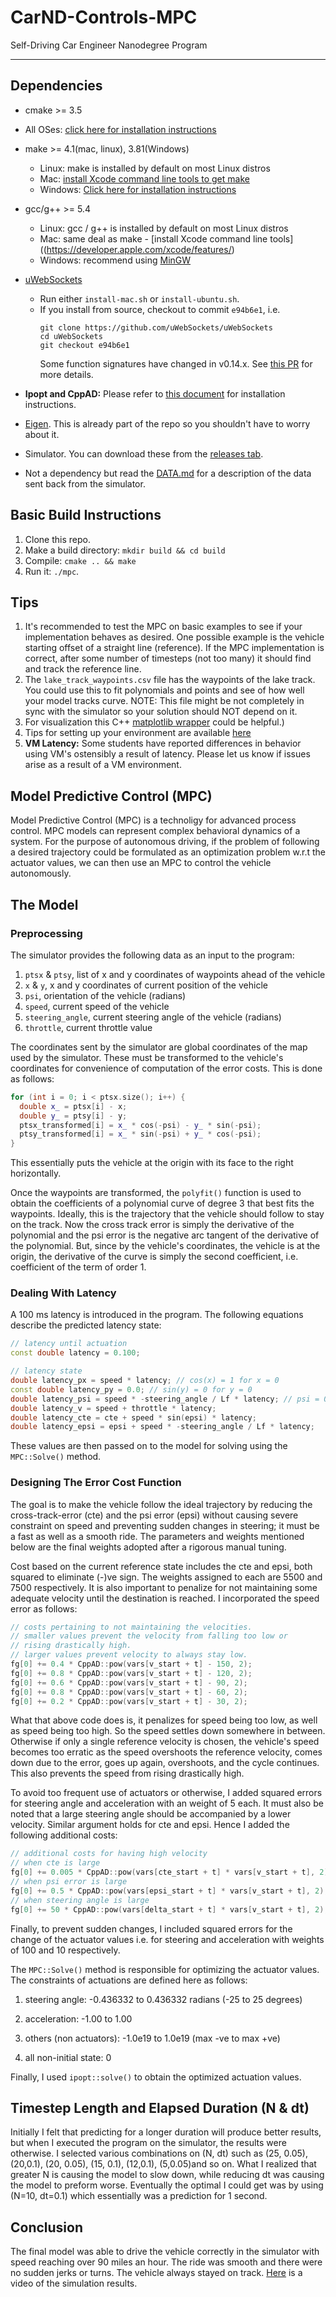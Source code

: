 # CarND-Controls-MPC
Self-Driving Car Engineer Nanodegree Program

---

## Dependencies

* cmake >= 3.5
 * All OSes: [click here for installation instructions](https://cmake.org/install/)
* make >= 4.1(mac, linux), 3.81(Windows)
  * Linux: make is installed by default on most Linux distros
  * Mac: [install Xcode command line tools to get make](https://developer.apple.com/xcode/features/)
  * Windows: [Click here for installation instructions](http://gnuwin32.sourceforge.net/packages/make.htm)
* gcc/g++ >= 5.4
  * Linux: gcc / g++ is installed by default on most Linux distros
  * Mac: same deal as make - [install Xcode command line tools]((https://developer.apple.com/xcode/features/)
  * Windows: recommend using [MinGW](http://www.mingw.org/)
* [uWebSockets](https://github.com/uWebSockets/uWebSockets)
  * Run either `install-mac.sh` or `install-ubuntu.sh`.
  * If you install from source, checkout to commit `e94b6e1`, i.e.
    ```
    git clone https://github.com/uWebSockets/uWebSockets
    cd uWebSockets
    git checkout e94b6e1
    ```
    Some function signatures have changed in v0.14.x. See [this PR](https://github.com/udacity/CarND-MPC-Project/pull/3) for more details.

* **Ipopt and CppAD:** Please refer to [this document](https://github.com/udacity/CarND-MPC-Project/blob/master/install_Ipopt_CppAD.md) for installation instructions.
* [Eigen](http://eigen.tuxfamily.org/index.php?title=Main_Page). This is already part of the repo so you shouldn't have to worry about it.
* Simulator. You can download these from the [releases tab](https://github.com/udacity/self-driving-car-sim/releases).
* Not a dependency but read the [DATA.md](./DATA.md) for a description of the data sent back from the simulator.


## Basic Build Instructions

1. Clone this repo.
2. Make a build directory: `mkdir build && cd build`
3. Compile: `cmake .. && make`
4. Run it: `./mpc`.

## Tips

1. It's recommended to test the MPC on basic examples to see if your implementation behaves as desired. One possible example
is the vehicle starting offset of a straight line (reference). If the MPC implementation is correct, after some number of timesteps
(not too many) it should find and track the reference line.
2. The `lake_track_waypoints.csv` file has the waypoints of the lake track. You could use this to fit polynomials and points and see of how well your model tracks curve. NOTE: This file might be not completely in sync with the simulator so your solution should NOT depend on it.
3. For visualization this C++ [matplotlib wrapper](https://github.com/lava/matplotlib-cpp) could be helpful.)
4.  Tips for setting up your environment are available [here](https://classroom.udacity.com/nanodegrees/nd013/parts/40f38239-66b6-46ec-ae68-03afd8a601c8/modules/0949fca6-b379-42af-a919-ee50aa304e6a/lessons/f758c44c-5e40-4e01-93b5-1a82aa4e044f/concepts/23d376c7-0195-4276-bdf0-e02f1f3c665d)
5. **VM Latency:** Some students have reported differences in behavior using VM's ostensibly a result of latency.  Please let us know if issues arise as a result of a VM environment.

## Model Predictive Control (MPC)

Model Predictive Control (MPC) is a technoligy for advanced process control. MPC models can represent complex behavioral dynamics of a system. For the purpose of autonomous driving, if the problem of following a desired trajectory could be formulated as an optimization problem w.r.t the actuator values, we can then use an MPC to control the vehicle autonomously.

## The Model

### Preprocessing

The simulator provides the following data as an input to the program:
1. `ptsx` & `ptsy`, list of x and y coordinates of waypoints ahead of the vehicle
2. `x` & `y`, x and y coordinates of current position of the vehicle
3. `psi`, orientation of the vehicle (radians)
4. `speed`, current speed of the vehicle
5. `steering_angle`, current steering angle of the vehicle (radians)
6. `throttle`, current throttle value

The coordinates sent by the simulator are global coordinates of the map used by the simulator. These must be transformed to the vehicle's coordinates for convenience of computation of the error costs. This is done as follows:

```c++
for (int i = 0; i < ptsx.size(); i++) {
  double x_ = ptsx[i] - x;
  double y_ = ptsy[i] - y;
  ptsx_transformed[i] = x_ * cos(-psi) - y_ * sin(-psi);
  ptsy_transformed[i] = x_ * sin(-psi) + y_ * cos(-psi);
}
```
This essentially puts the vehicle at the origin with its face to the right horizontally.

Once the waypoints are transformed, the `polyfit()` function is used to obtain the coefficients of a polynomial curve of degree 3 that best fits the waypoints. Ideally, this is the trajectory that the vehicle should follow to stay on the track. Now the cross track error is simply the derivative of the polynomial and the psi error is the negative arc tangent of the derivative of the polynomial. But, since by the vehicle's coordinates, the vehicle is at the origin, the derivative of the curve is simply the second coefficient, i.e. coefficient of the term of order 1.

### Dealing With Latency 

A 100 ms latency is introduced in the program. The following equations describe the predicted latency state:

```c++
// latency until actuation
const double latency = 0.100;

// latency state
double latency_px = speed * latency; // cos(x) = 1 for x = 0
const double latency_py = 0.0; // sin(y) = 0 for y = 0
double latency_psi = speed * -steering_angle / Lf * latency; // psi = 0
double latency_v = speed + throttle * latency;
double latency_cte = cte + speed * sin(epsi) * latency;
double latency_epsi = epsi + speed * -steering_angle / Lf * latency;

```

These values are then passed on to the model for solving using the `MPC::Solve()` method.

### Designing The Error Cost Function

The goal is to make the vehicle follow the ideal trajectory by reducing the cross-track-error (cte) and the psi error (epsi) without causing severe constraint on speed and preventing sudden changes in steering; it must be a fast as well as a smooth ride. The parameters and weights mentioned below are the final weights adopted after a rigorous manual tuning.

Cost based on the current reference state includes the cte and epsi, both squared to eliminate (-)ve sign. The weights assigned to each are 5500 and 7500 respectively. It is also important to penalize for not maintaining some adequate velocity until the destination is reached. I incorporated the speed error as follows:

```c++
// costs pertaining to not maintaining the velocities.
// smaller values prevent the velocity from falling too low or 
// rising drastically high.
// larger values prevent velocity to always stay low.
fg[0] += 0.4 * CppAD::pow(vars[v_start + t] - 150, 2);
fg[0] += 0.8 * CppAD::pow(vars[v_start + t] - 120, 2);
fg[0] += 0.6 * CppAD::pow(vars[v_start + t] - 90, 2);
fg[0] += 0.8 * CppAD::pow(vars[v_start + t] - 60, 2);
fg[0] += 0.2 * CppAD::pow(vars[v_start + t] - 30, 2);
```
What that above code does is, it penalizes for speed being too low, as well as speed being too high. So the speed settles down somewhere in between. Otherwise if only a single reference velocity is chosen, the vehicle's speed becomes too erratic as the speed overshoots the reference velocity, comes down due to the error, goes up again, overshoots, and the cycle continues. This also prevents the speed from rising drastically high.

To avoid too frequent use of actuators or otherwise, I added squared errors for steering angle and acceleration with an weight of 5 each. It must also be noted that a large steering angle should be accompanied by a lower velocity. Similar argument holds for cte and epsi. Hence I added the following additional costs:

```c++
// additional costs for having high velocity
// when cte is large
fg[0] += 0.005 * CppAD::pow(vars[cte_start + t] * vars[v_start + t], 2);
// when psi error is large
fg[0] += 0.5 * CppAD::pow(vars[epsi_start + t] * vars[v_start + t], 2);
// when steering angle is large
fg[0] += 50 * CppAD::pow(vars[delta_start + t] * vars[v_start + t], 2);

```

Finally, to prevent sudden changes, I included squared errors for the change of the actuator values i.e. for steering and acceleration with weights of 100 and 10 respectively.

The `MPC::Solve()` method is responsible for optimizing the actuator values. The constraints of actuations are defined here as follows:

1. steering angle:  -0.436332 to 0.436332 radians (-25 to 25 degrees)

2. acceleration: -1.00 to 1.00

3. others (non actuators): -1.0e19 to 1.0e19 (max -ve to max +ve)

4. all non-initial state: 0

Finally, I used `ipopt::solve()` to obtain the optimized actuation values.

## Timestep Length and Elapsed Duration (N & dt)

Initially I felt that predicting for a longer duration will produce better results, but when I executed the program on the simulator, the results were otherwise. I selected various combinations on (N, dt) such as (25, 0.05), (20,0.1), (20, 0.05), (15, 0.1), (12,0.1), (5,0.05)and so on. What I realized that greater N is causing the model to slow down, while reducing dt was causing the model to preform worse. Eventually the optimal I could get was by using (N=10, dt=0.1) which essentially was a prediction for 1 second.

## Conclusion

The final model was able to drive the vehicle correctly in the simulator with speed reaching over 90 miles an hour. The ride was smooth and there were no sudden jerks or turns. The vehicle always stayed on track. [Here](https://github.com/uniquetrij/CarND-T2-P5-MPC/blob/master/result.mp4) is a video of the simulation results.








